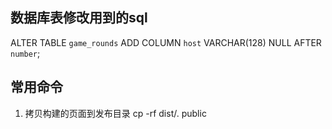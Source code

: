 ## 数据库表修改用到的sql
ALTER TABLE  `game_rounds` ADD COLUMN `host` VARCHAR(128) NULL AFTER `number`;

## 常用命令
1. 拷贝构建的页面到发布目录
cp -rf dist/. public
